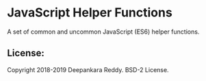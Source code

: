 # JavaScript Helper Functions
A set of common and uncommon JavaScript (ES6) helper functions.


## License:
Copyright 2018-2019 Deepankara Reddy. BSD-2 License.
